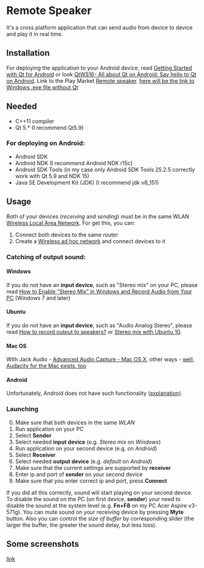 # Remote Speaker
It's a cross platform application that can send audio from device to device and play it in real time.

## Installation
For deploying the application to your Android device, read [Getting Started with Qt for Android](http://doc.qt.io/qt-5/androidgs.html) or look [QtWS16- All about Qt on Android: Say hello to Qt on Android](https://www.youtube.com/watch?v=dmKNxyi_YNk).
Link to the Play Market [Remote speaker](https://play.google.com/store/apps/details?id=org.qtproject.remote_speaker).
[here will be the link to Windows .exe file without Qt](https://example.com)

## Needed
- C++11 compiler
- Qt 5.* (I recommend Qt5.9)
### For deploying on Android:
- Android SDK
- Android NDK (I recommend Android NDK r15c)
- Android SDK Tools (in my case only Android SDK Tools 25.2.5 correctly work with Qt 5.9 and NDK 15)
- Java SE Development Kit (JDK) (I recommend jdk v8_151)


## Usage
Both of your devices (*receiving* and *sending*) must be in the same WLAN [Wireless Local Area Network](https://en.wikipedia.org/wiki/Wireless_LAN).
For get this, you can:
1. Connect both devices to the same router
2. Create a [Wireless ad hoc network](https://en.wikipedia.org/wiki/Wireless_ad_hoc_network) and connect devices to it

### Catching of output sound:
#### Windows
If you do not have an **input device**, such as "Stereo mix" on your PC, please read [How to Enable “Stereo Mix” in Windows and Record Audio from Your PC](https://www.howtogeek.com/howto/39532/how-to-enable-stereo-mix-in-windows-7-to-record-audio/) (Windows 7 and later)
#### Ubuntu
If you do not have an **input device**, such as "Audio Analog Stereo", please read [How to record output to speakers?](https://askubuntu.com/a/229365) or [Stereo mix with Ubuntu 10](http://wiki.audacityteam.org/wiki/Stereo_mix_with_Ubuntu_10). 
#### Mac OS
With Jack Audio - [Advanced Audio Capture - Mac OS X](https://obsproject.com/forum/resources/advanced-audio-capture-mac-os-x.142/),  other ways - [well, Audacity for the Mac exists, too](https://discussions.apple.com/message/12989820#message12989820)
#### Android
Unfortunately, Android does not have such functionality ([explanation](https://android.stackexchange.com/a/96770)).

### Launching
0. Make sure that both devices in the same *WLAN*
1. Run application on your PC
2. Select **Sender**
3. Select needed **input device** (e.g. *Stereo mix* on *Windows*)
4. Run application on your second device (e.g. on *Android*)
5. Select **Receiver**
6. Select needed **output device** (e.g. *default* on *Android*)
7. Make sure that the current settings are supported by **receiver**
8. Enter ip and port of **sender** on your second device
9. Make sure that you enter correct ip and port, press **Connect**

If you did all this correctly, sound will start playing on your second device. To disable the sound on the PC (on first device, **sender**) your need to disable the sound at the system level (e.g. **Fn+F8** on my PC Acer Aspire v3-571g).
You can mute sound on your receiving device by pressing **Myte** button. Also you can control the *size of buffer* by corresponding slider (the larger the buffer, the greater the sound delay, but less loss). 

## Some screenshots
[link](https://drive.google.com/drive/folders/1BQSqVzIvuKc7TidtIADVIbvDwFS_vnwl?usp=sharing)
